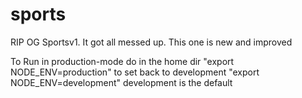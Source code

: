 sports
======

RIP OG Sportsv1. It got all messed up. This one is new and improved

To Run in production-mode do in the home dir "export NODE_ENV=production" to set back to development "export NODE_ENV=development" development is the default